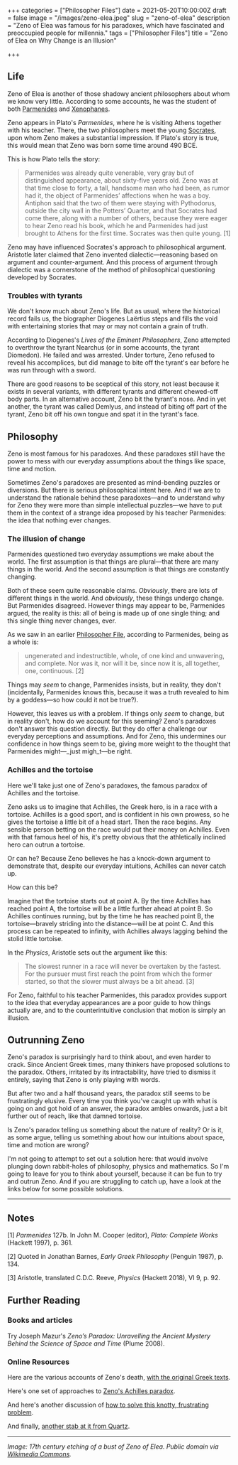 +++
categories = ["Philosopher Files"]
date = 2021-05-20T10:00:00Z
draft = false
image = "/images/zeno-elea.jpeg"
slug = "zeno-of-elea"
description = "Zeno of Elea was famous for his paradoxes, which have fascinated and preoccupied people for millennia."
tags = ["Philosopher Files"]
title = "Zeno of Elea on Why Change is an Illusion"

+++


## Life

Zeno of Elea is another of those shadowy ancient philosophers about whom we know very little. According to some accounts, he was the student of both [Parmenides](/parmenides) and [Xenophanes](/xenophanes).

Zeno appears in Plato's _Parmenides_, where he is visiting Athens together with his teacher. There, the two philosophers meet the young [Socrates](/socrates), upon whom Zeno makes a substantial impression. If Plato's story is true, this would mean that Zeno was born some time around 490 BCE.

This is how Plato tells the story:

> Parmenides was already quite venerable, very gray but of distinguished appearance, about sixty-five years old. Zeno was at that time close to forty, a tall, handsome man who had been, as rumor had it, the object of Parmenides’ affections when he was a boy. Antiphon said that the two of them were staying with Pythodorus, outside the city wall in the Potters’ Quarter, and that Socrates had come there, along with a number of others, because they were eager to hear Zeno read his book, which he and Parmenides had just brought to Athens for the first time. Socrates was then quite young. [1]

Zeno may have influenced Socrates's approach to philosophical argument. Aristotle later claimed that Zeno invented dialectic—reasoning based on argument and counter-argument. And this process of argument through dialectic was a cornerstone of the method of philosophical questioning developed by Socrates.

### Troubles with tyrants

We don't know much about Zeno's life. But as usual, where the historical record fails us, the biographer Diogenes Laërtius steps and fills the void with entertaining stories that may or may not contain a grain of truth.

According to Diogenes's _Lives of the Eminent Philosophers_, Zeno attempted to overthrow the tyrant Nearchus (or in some accounts, the tyrant Diomedon). He failed and was arrested. Under torture, Zeno refused to reveal his accomplices, but did manage to bite off the tyrant's ear before he was run through with a sword.

There are good reasons to be sceptical of this story, not least because it exists in several variants, with different tyrants and different chewed-off body parts. In an alternative account, Zeno bit the tyrant's nose. And in yet another, the tyrant was called Demlyus, and instead of biting off part of the tyrant, Zeno bit off his own tongue and spat it in the tyrant's face.

## Philosophy

Zeno is most famous for his paradoxes. And these paradoxes still have the power to mess with our everyday assumptions about the things like space, time and motion.

Sometimes Zeno's paradoxes are presented as mind-bending puzzles or diversions. But there is serious philosophical intent here. And if we are to understand the rationale behind these paradoxes—and to understand why for Zeno they were more than simple intellectual puzzles—we have to put them in the context of a strange idea proposed by his teacher Parmenides: the idea that nothing ever changes.

### The illusion of change

Parmenides questioned two everyday assumptions we make about the world. The first assumption is that things are plural—that there are many things in the world. And the second assumption is that things are constantly changing.

Both of these seem quite reasonable claims. _Obviously_, there are lots of different things in the world. And _obviously_, these things undergo change. But Parmenides disagreed. However things may appear to be, Parmenides argued, the reality is this: all of being is made up of one single thing; and this single thing never changes, ever.

As we saw in an earlier [Philosopher File](/parmenides/), according to Parmenides, being as a whole is:

> ungenerated and indestructible, whole, of one kind and unwavering, and complete. Nor was it, nor will it be, since now it is, all together, one, continuous. [2]

Things may _seem_ to change, Parmenides insists, but in reality, they don't (incidentally, Parmenides knows this, because it was a truth revealed to him by a goddess—so how could it not be true?).

However, this leaves us with a problem. If things only _seem_ to change, but in reality don't, how do we account for this seeming? Zeno's paradoxes don't answer this question directly. But they do offer a challenge our everyday perceptions and assumptions. And for Zeno, this undermines our confidence in how things seem to be, giving more weight to the thought that Parmenides might—_just migh_t—be right.

### Achilles and the tortoise

Here we'll take just one of Zeno's paradoxes, the famous paradox of Achilles and the tortoise.

Zeno asks us to imagine that Achilles, the Greek hero, is in a race with a tortoise. Achilles is a good sport, and is confident in his own prowess, so he gives the tortoise a little bit of a head start. Then the race begins. Any sensible person betting on the race would put their money on Achilles. Even with that famous heel of his, it's pretty obvious that the athletically inclined hero can outrun a tortoise.

Or can he? Because Zeno believes he has a knock-down argument to demonstrate that, despite our everyday intuitions, Achilles can never catch up.

How can this be?

Imagine that the tortoise starts out at point A. By the time Achilles has reached point A, the tortoise will be a little further ahead at point B. So Achilles continues running, but by the time he has reached point B, the tortoise—bravely striding into the distance—will be at point C. And this process can be repeated to infinity, with Achilles always lagging behind the stolid little tortoise.

In the _Physics_, Aristotle sets out the argument like this:

> The slowest runner in a race will never be overtaken by the fastest. For the pursuer must first reach the point from which the former started, so that the slower must always be a bit ahead. [3]

For Zeno, faithful to his teacher Parmenides, this paradox provides support to the idea that everyday appearances are a poor guide to how things actually are, and to the counterintuitive conclusion that motion is simply an illusion.

## Outrunning Zeno

Zeno's paradox is surprisingly hard to think about, and even harder to crack. Since Ancient Greek times, many thinkers have proposed solutions to the paradox. Others, irritated by its intractability, have tried to dismiss it entirely, saying that Zeno is only playing with words.

But after two and a half thousand years, the paradox still seems to be frustratingly elusive. Every time you think you've caught up with what is going on and got hold of an answer, the paradox ambles onwards, just a bit further out of reach, like that damned tortoise.

Is Zeno's paradox telling us something about the nature of reality? Or is it, as some argue, telling us something about how our intuitions about space, time and motion are wrong?

I'm not going to attempt to set out a solution here: that would involve plunging down rabbit-holes of philosophy, physics and mathematics. So I'm going to leave for you to think about yourself, because it can be fun to try and outrun Zeno. And if you are struggling to catch up, have a look at the links below for some possible solutions.

---



## Notes

[1] _Parmenides_ 127b. In John M. Cooper (editor), _Plato: Complete Works_ (Hackett 1997), p. 361.

[2] Quoted in Jonathan Barnes, _Early Greek Philosophy_ (Penguin 1987), p. 134.

[3] Aristotle, translated C.D.C. Reeve, _Physics_ (Hackett 2018)_,_ VI 9, p. 92.

## **Further Reading**

### **Books and articles**

Try Joseph Mazur's _Zeno’s Paradox: Unravelling the Ancient Mystery Behind the Science of Space and Time_ (Plume 2008).

### **Online Resources**

Here are the various accounts of Zeno's death, [with the original Greek texts](https://sententiaeantiquae.com/2017/11/26/the-death-of-zeno-of-elea/).

Here's one set of approaches to [Zeno's Achilles paradox](https://slate.com/technology/2014/03/zenos-paradox-how-to-explain-the-solution-to-achilles-and-the-tortoise-to-a-child.html#:~:text=Or%2C%20more%20precisely%2C%20the%20answer,would%20never%20catch%20the%20tortoise.).

And here's another discussion of [how to solve this knotty, frustrating problem](https://www.forbes.com/sites/startswithabang/2020/05/05/this-is-how-physics-not-math-finally-resolves-zenos-famous-paradox/?sh=37a3f26133f8).

And finally, [another stab at it from Quartz](https://qz.com/emails/quartz-obsession/1804821/).

---

_Image: 17th century etching of a bust of Zeno of Elea. Public domain via [Wikimedia Commons](https://commons.wikimedia.org/wiki/File:Portretbuste_van_Zeno_van_Elea_Paradigmata_graphices_variorum_artificum_(serietitel),_RP-P-1907-4495.jpg)._





